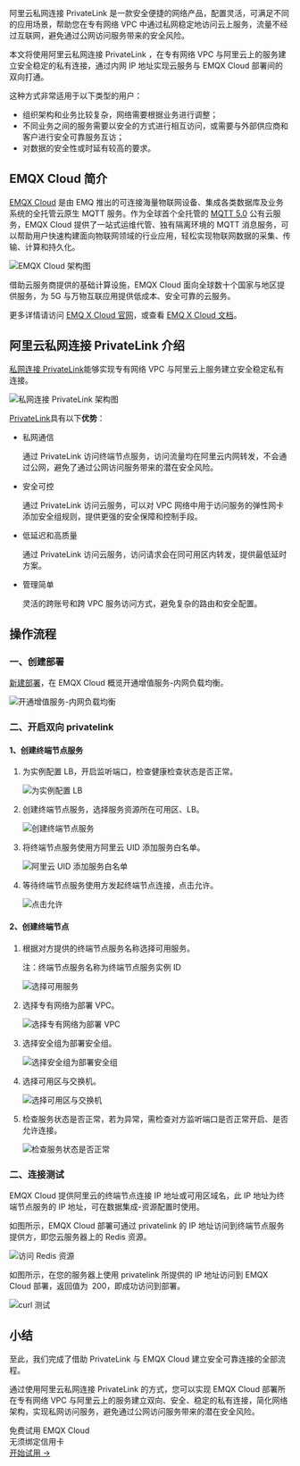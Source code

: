 阿里云私网连接 PrivateLink 是一款安全便捷的网络产品，配置灵活，可满足不同的应用场景，帮助您在专有网络 VPC 中通过私网稳定地访问云上服务，流量不经过互联网，避免通过公网访问服务带来的安全风险。

本文将使用阿里云私网连接 PrivateLink ，在专有网络 VPC 与阿里云上的服务建立安全稳定的私有连接，通过内网 IP 地址实现云服务与 EMQX Cloud 部署间的双向打通。

这种方式非常适用于以下类型的用户：

- 组织架构和业务比较复杂，网络需要根据业务进行调整；
- 不同业务之间的服务需要以安全的方式进行相互访问，或需要与外部供应商和客户进行安全可靠服务互访；
- 对数据的安全性或时延有较高的要求。

 
## EMQX Cloud 简介

[EMQX Cloud](https://www.emqx.com/zh/cloud) 是由 EMQ 推出的可连接海量物联网设备、集成各类数据库及业务系统的全托管云原生 MQTT 服务。作为全球首个全托管的 [MQTT 5.0](https://www.emqx.com/zh/blog/introduction-to-mqtt-5) 公有云服务，EMQX Cloud 提供了一站式运维代管、独有隔离环境的 MQTT 消息服务，可以帮助用户快速构建面向物联网领域的行业应用，轻松实现物联网数据的采集、传输、计算和持久化。

![EMQX Cloud 架构图](https://assets.emqx.com/images/ffd61b092d9165be0bd9c78d1e62a721.png)

借助云服务商提供的基础计算设施，EMQX Cloud 面向全球数十个国家与地区提供服务，为 5G 与万物互联应用提供低成本、安全可靠的云服务。

更多详情请访问 [EMQ X Cloud 官网](https://www.emqx.com/zh/cloud)，或查看 [EMQ X Cloud 文档](https://docs.emqx.com/zh/cloud/latest/)。

## 阿里云私网连接 PrivateLink 介绍

[私网连接 PrivateLink](https://help.aliyun.com/document_detail/161974.html)能够实现专有网络 VPC 与阿里云上服务建立安全稳定私有连接。

![私网连接 PrivateLink 架构图](https://assets.emqx.com/images/0270099cacf73228078e399554e676c6.png)

[PrivateLink](https://help.aliyun.com/document_detail/161973.html)具有以下**优势**：

- 私网通信

  通过 PrivateLink 访问终端节点服务，访问流量均在阿里云内网转发，不会通过公网，避免了通过公网访问服务带来的潜在安全风险。

- 安全可控

  通过 PrivateLink 访问云服务，可以对 VPC 网络中用于访问服务的弹性网卡添加安全组规则，提供更强的安全保障和控制手段。

- 低延迟和高质量

  通过 PrivateLink 访问云服务，访问请求会在同可用区内转发，提供最低延时方案。

- 管理简单

  灵活的跨账号和跨 VPC 服务访问方式，避免复杂的路由和安全配置。

## 操作流程

### 一、创建部署

[新建部署](https://docs.emqx.com/zh/cloud/latest/create/overview.html#限制)，在 EMQX Cloud 概览开通增值服务-内网负载均衡。

![开通增值服务-内网负载均衡](https://assets.emqx.com/images/880a1e08979646760a3d6d37baab19f0.png)

### 二、开启双向 privatelink

#### 1、创建终端节点服务

1. 为实例配置 LB，开启监听端口，检查健康检查状态是否正常。

   ![为实例配置 LB](https://assets.emqx.com/images/2d87a56b539f9648a37ee0cbf68deca6.png)

2. 创建终端节点服务，选择服务资源所在可用区、LB。

   ![创建终端节点服务](https://assets.emqx.com/images/f4e2e9c39ba48fff16ff71e02b1fd9ff.png)

3. 将终端节点服务使用方阿里云 UID 添加服务白名单。

   ![阿里云 UID 添加服务白名单](https://assets.emqx.com/images/e38b316ab806694bf270a6702c97176c.png)

4. 等待终端节点服务使用方发起终端节点连接，点击允许。

   ![点击允许](https://assets.emqx.com/images/1795277c8489d7224eb02ccd676fe0b7.png)

#### 2、创建终端节点

1. 根据对方提供的终端节点服务名称选择可用服务。

   注：终端节点服务名称为终端节点服务实例 ID

   ![选择可用服务](https://assets.emqx.com/images/60e54e97f212eb896e86e305e5f4973e.png)

2. 选择专有网络为部署 VPC。

   ![选择专有网络为部署 VPC](https://assets.emqx.com/images/a563b626f3e3f5f266f7607413af657e.png)

3. 选择安全组为部署安全组。

   ![选择安全组为部署安全组](https://assets.emqx.com/images/ba58824414935ff7a3374ef0eb244c5b.png)

4. 选择可用区与交换机。

   ![选择可用区与交换机](https://assets.emqx.com/images/9d1d83ee1e6bf12163018407a485d9f3.png)

5. 检查服务状态是否正常，若为异常，需检查对方监听端口是否正常开启、是否允许连接。

   ![检查服务状态是否正常](https://assets.emqx.com/images/d2885c7fdf7696a352cd290313ef4649.png)

### 二、连接测试

EMQX Cloud 提供阿里云的终端节点连接 IP 地址或可用区域名，此 IP 地址为终端节点服务的 IP 地址，可在数据集成-资源配置时使用。

如图所示，EMQX Cloud 部署可通过 privatelink 的 IP 地址访问到终端节点服务提供方，即您云服务器上的 Redis 资源。

![访问 Redis 资源](https://assets.emqx.com/images/682949856bb918fb1f100c6f90857f3e.png) 

如图所示，在您的服务器上使用 privatelink 所提供的 IP 地址访问到 EMQX Cloud 部署，返回值为` `200，即成功访问到部署。

![curl 测试](https://assets.emqx.com/images/24ff021574d531384071fdf53fbaeed2.png) 

## 小结

至此，我们完成了借助 PrivateLink 与 EMQX Cloud 建立安全可靠连接的全部流程。

通过使用阿里云私网连接 PrivateLink 的方式，您可以实现 EMQX Cloud 部署所在专有网络 VPC 与阿里云上的服务建立双向、安全、稳定的私有连接，简化网络架构，实现私网访问服务，避免通过公网访问服务带来的潜在安全风险。


<section class="promotion">
    <div>
        免费试用 EMQX Cloud
        <div class="is-size-14 is-text-normal has-text-weight-normal">无须绑定信用卡</div>
    </div>
    <a href="https://accounts-zh.emqx.com/signup?continue=https://cloud.emqx.com/console/deployments/0?oper=new" class="button is-gradient px-5">开始试用 →</a >
</section>
